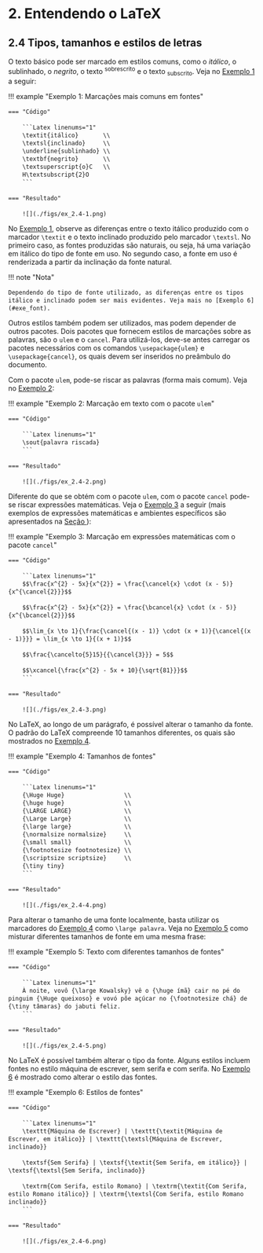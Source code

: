 # 2. Entendendo o LaTeX

## 2.4 Tipos, tamanhos e estilos de letras

O texto básico pode ser marcado em estilos comuns, como o *itálico*, o sublinhado, o *negrito*, o texto <sup>sobrescrito</sup> e o texto <sub>subscrito</sub>. Veja no [Exemplo 1](#exe_estilos) a seguir:

!!! example "<a id="exe_estilos"></a>Exemplo 1: Marcações mais comuns em fontes"

    === "Código"

        ```Latex linenums="1"
        \textit{itálico}       \\
        \textsl{inclinado}     \\
        \underline{sublinhado} \\
        \textbf{negrito}       \\
        \textsuperscript{o}C   \\
        H\textsubscript{2}O
        ```

    === "Resultado"

        ![](./figs/ex_2.4-1.png)

No [Exemplo 1](#exe_estilos), observe as diferenças entre o texto itálico produzido com o marcador `\textit` e o texto inclinado produzido pelo marcador `\textsl`. No primeiro caso, as fontes produzidas são naturais, ou seja, há uma variação em itálico do tipo de fonte em uso. No segundo caso, a fonte em uso é renderizada a partir da inclinação da fonte natural. 

!!! note "Nota"

    Dependendo do tipo de fonte utilizado, as diferenças entre os tipos itálico e inclinado podem ser mais evidentes. Veja mais no [Exemplo 6](#exe_font).

Outros estilos também podem ser utilizados, mas podem depender de outros pacotes. Dois pacotes que fornecem estilos de marcações sobre as palavras, são o `ulem` e o `cancel`. Para utilizá-los, deve-se antes carregar os pacotes necessários com os comandos `\usepackage{ulem}` e `\usepackage{cancel}`, os quais devem ser inseridos no preâmbulo do documento. 

Com o pacote `ulem`, pode-se riscar as palavras (forma mais comum). Veja no [Exemplo 2](#exe_ulem):

!!! example "<a id="exe_ulem"></a>Exemplo 2: Marcação em texto com o pacote `ulem`"

    === "Código"

        ```Latex linenums="1"
        \sout{palavra riscada}
        ```

    === "Resultado"

        ![](./figs/ex_2.4-2.png)

Diferente do que se obtém com o pacote `ulem`, com o pacote `cancel` pode-se riscar expressões matemáticas. Veja o [Exemplo 3](#exe_cancel) a seguir (mais exemplos de expressões matemáticas e ambientes específicos são apresentados na [Seção ](../matematica/#213-matematica-e-equacoes)):

!!! example "<a id="exe_cancel"></a>Exemplo 3: Marcação em expressões matemáticas com o pacote `cancel`"

    === "Código"

        ```Latex linenums="1"
        $$\frac{x^{2} - 5x}{x^{2}} = \frac{\cancel{x} \cdot (x - 5)}{x^{\cancel{2}}}$$

        $$\frac{x^{2} - 5x}{x^{2}} = \frac{\bcancel{x} \cdot (x - 5)}{x^{\bcancel{2}}}$$

        $$\lim_{x \to 1}{\frac{\cancel{(x - 1)} \cdot (x + 1)}{\cancel{(x - 1)}}} = \lim_{x \to 1}{(x + 1)}$$

        $$\frac{\cancelto{5}15}{{\cancel{3}}} = 5$$

        $$\xcancel{\frac{x^{2} - 5x + 10}{\sqrt{81}}}$$
        ```

    === "Resultado"

        ![](./figs/ex_2.4-3.png)

No LaTeX, ao longo de um parágrafo, é possível alterar o tamanho da fonte. O padrão do LaTeX compreende 10 tamanhos diferentes, os quais são mostrados no [Exemplo 4](#exe_tamfonte).

!!! example "<a id="exe_tamfonte"></a>Exemplo 4: Tamanhos de fontes"

    === "Código"

        ```Latex linenums="1"
        {\Huge Huge}                 \\
        {\huge huge}                 \\
        {\LARGE LARGE}               \\
        {\Large Large}               \\
        {\large large}               \\
        {\normalsize normalsize}     \\
        {\small small}               \\
        {\footnotesize footnotesize} \\
        {\scriptsize scriptsize}     \\
        {\tiny tiny}
        ```

    === "Resultado"

        ![](./figs/ex_2.4-4.png)

Para alterar o tamanho de uma fonte localmente, basta utilizar os marcadores do [Exemplo 4](#exe_tamfonte) como `\large palavra`. Veja no [Exemplo 5](#exe_tamfontefrase) como misturar diferentes tamanhos de fonte em uma mesma frase:

!!! example "<a id="exe_tamfontefrase"></a>Exemplo 5: Texto com diferentes tamanhos de fontes"

    === "Código"

        ```Latex linenums="1"
        À noite, vovô {\large Kowalsky} vê o {\huge ímã} cair no pé do pinguim {\Huge queixoso} e vovó põe açúcar no {\footnotesize chá} de {\tiny tâmaras} do jabuti feliz.
        ```

    === "Resultado"

        ![](./figs/ex_2.4-5.png)

No LaTeX é possível também alterar o tipo da fonte. Alguns estilos incluem fontes no estilo máquina de escrever, sem serifa e com serifa. No [Exemplo 6](#exe_font) é mostrado como alterar o estilo das fontes.

!!! example "<a id="exe_font"></a>Exemplo 6: Estilos de fontes"

    === "Código"

        ```Latex linenums="1"
        \texttt{Máquina de Escrever} | \texttt{\textit{Máquina de Escrever, em itálico}} | \texttt{\textsl{Máquina de Escrever, inclinado}}

        \textsf{Sem Serifa} | \textsf{\textit{Sem Serifa, em itálico}} | \textsf{\textsl{Sem Serifa, inclinado}}

        \textrm{Com Serifa, estilo Romano} | \textrm{\textit{Com Serifa, estilo Romano itálico}} | \textrm{\textsl{Com Serifa, estilo Romano inclinado}}
        ```

    === "Resultado"

        ![](./figs/ex_2.4-6.png)